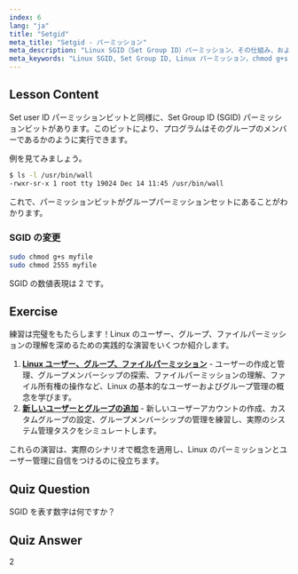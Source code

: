 ```yaml
---
index: 6
lang: "ja"
title: "Setgid"
meta_title: "Setgid - パーミッション"
meta_description: "Linux SGID（Set Group ID）パーミッション、その仕組み、および変更方法について学びます。この重要な Linux セキュリティ概念を理解しましょう。"
meta_keywords: "Linux SGID, Set Group ID, Linux パーミッション，chmod g+s, Linux セキュリティ，初心者 Linux, Linux チュートリアル"
---
```


## Lesson Content

Set user ID パーミッションビットと同様に、Set Group ID (SGID) パーミッションビットがあります。このビットにより、プログラムはそのグループのメンバーであるかのように実行できます。

例を見てみましょう。

```bash
$ ls -l /usr/bin/wall
-rwxr-sr-x 1 root tty 19024 Dec 14 11:45 /usr/bin/wall
```

これで、パーミッションビットがグループパーミッションセットにあることがわかります。

### SGID の変更

```bash
sudo chmod g+s myfile
sudo chmod 2555 myfile
```

SGID の数値表現は 2 です。

## Exercise

練習は完璧をもたらします！Linux のユーザー、グループ、ファイルパーミッションの理解を深めるための実践的な演習をいくつか紹介します。

1. **[Linux ユーザー、グループ、ファイルパーミッション](https://labex.io/ja/labs/linux-linux-user-group-and-file-permissions-18002)** - ユーザーの作成と管理、グループメンバーシップの探索、ファイルパーミッションの理解、ファイル所有権の操作など、Linux の基本的なユーザーおよびグループ管理の概念を学びます。
2. **[新しいユーザーとグループの追加](https://labex.io/ja/labs/linux-add-new-user-and-group-17987)** - 新しいユーザーアカウントの作成、カスタムグループの設定、グループメンバーシップの管理を練習し、実際のシステム管理タスクをシミュレートします。

これらの演習は、実際のシナリオで概念を適用し、Linux のパーミッションとユーザー管理に自信をつけるのに役立ちます。

## Quiz Question

SGID を表す数字は何ですか？

## Quiz Answer

2
